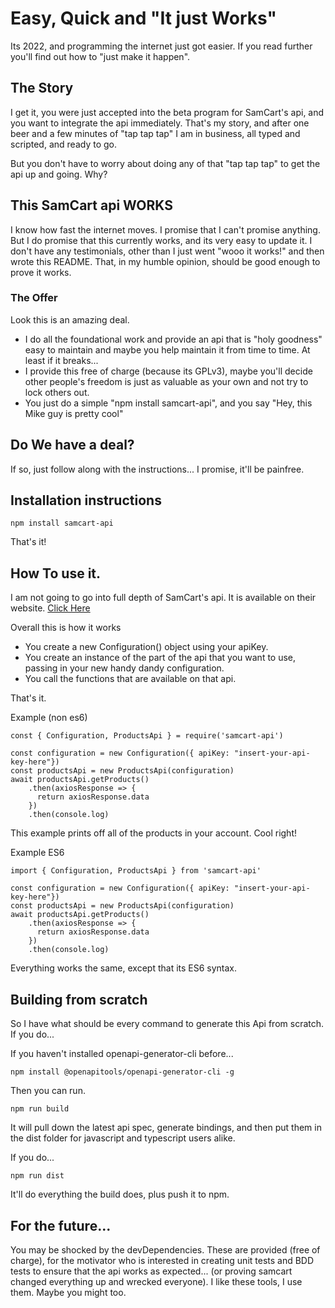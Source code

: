 # Easy, Quick and "It just Works"
Its 2022, and programming the internet just got easier.
If you read further you'll find out how to "just make it happen".

## The Story
I get it, you were just accepted into the beta program for SamCart's api, and you want to integrate the api immediately. That's my story, and after one beer and a few minutes of "tap tap tap" I am in business, all typed and scripted, and ready to go.

But you don't have to worry about doing any of that "tap tap tap" to get the api up and going. Why?

## This SamCart api WORKS
I know how fast the internet moves. I promise that I can't promise anything. But I do promise that this currently works, and its very easy to update it. I don't have any testimonials, other than I just went "wooo it works!" and then wrote this README. That, in my humble opinion, should be good enough to prove it works.


### The Offer
Look this is an amazing deal.
- I do all the foundational work and provide an api that is "holy goodness" easy to maintain and maybe you help maintain it from time to time. At least if it breaks...
- I provide this free of charge (because its GPLv3), maybe you'll decide other people's freedom is just as valuable as your own and not try to lock others out.
- You just do a simple "npm install samcart-api", and you say "Hey, this Mike guy is pretty cool"


## Do We have a deal?
If so, just follow along with the instructions... I promise, it'll be painfree. 

## Installation instructions

```
npm install samcart-api
```

That's it!

## How To use it.

I am not going to go into full depth of SamCart's api. It is available on their website. 
[Click Here](http://developer.samcart.com/)

Overall this is how it works
- You create a new Configuration() object using your apiKey.
- You create an instance of the part of the api that you want to use, passing in your new handy dandy configuration.
- You call the functions that are available on that api.

That's it.


Example (non es6)
```
const { Configuration, ProductsApi } = require('samcart-api')

const configuration = new Configuration({ apiKey: "insert-your-api-key-here"})
const productsApi = new ProductsApi(configuration)
await productsApi.getProducts()
    .then(axiosResponse => {
      return axiosResponse.data
    })
    .then(console.log)
```

This example prints off all of the products in your account. Cool right!

Example ES6
```
import { Configuration, ProductsApi } from 'samcart-api'

const configuration = new Configuration({ apiKey: "insert-your-api-key-here"})
const productsApi = new ProductsApi(configuration)
await productsApi.getProducts()
    .then(axiosResponse => {
      return axiosResponse.data
    })
    .then(console.log)
```

Everything works the same, except that its ES6 syntax.


## Building from scratch
So I have what should be every command to generate this Api from scratch. If you do...

If you haven't installed openapi-generator-cli before...

```
npm install @openapitools/openapi-generator-cli -g
```

Then you can run.

```
npm run build
```

It will pull down the latest api spec, generate bindings, and then put them in the dist folder for javascript and typescript users alike. 

If you do...

```
npm run dist
```

It'll do everything the build does, plus push it to npm.

## For the future...
You may be shocked by the devDependencies. These are provided (free of charge), for the motivator who is interested in creating unit tests and BDD tests to ensure that the api works as expected... (or proving samcart changed everything up and wrecked everyone). I like these tools, I use them. Maybe you might too.
